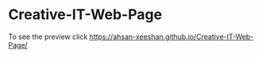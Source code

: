 # Creative-IT-Web-Page
To see the preview click https://ahsan-xeeshan.github.io/Creative-IT-Web-Page/
